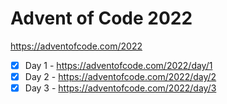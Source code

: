 # Advent of Code 2022

https://adventofcode.com/2022

- [x] Day 1 - https://adventofcode.com/2022/day/1
- [x] Day 2 - https://adventofcode.com/2022/day/2
- [x] Day 3 - https://adventofcode.com/2022/day/3
